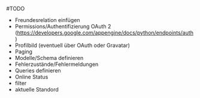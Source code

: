 #TODO

 - Freundesrelation einfügen
 - Permissions/Authentifizierung OAuth 2 (https://developers.google.com/appengine/docs/python/endpoints/auth)
 - Profilbild (eventuell über OAuth oder Gravatar)
 - Paging
 - Modelle/Schema definieren
 - Fehlerzustände/Fehlermeldungen
 - Queries definieren
 - Online Status
 - filter
 - aktuelle Standord
